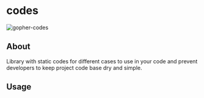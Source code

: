 # codes
![gopher-codes](https://github.com/gonnafaraway/codes/assets/35832930/d945c23f-7c2d-4623-a5b3-47f09185db0c)

## About
Library with static codes for different cases to use in your code and prevent developers to keep project code base dry and simple.
## Usage
```go

```

